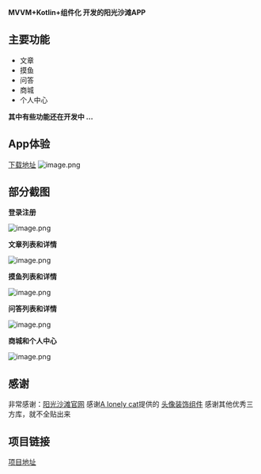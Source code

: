 
**MVVM+Kotlin+组件化 开发的阳光沙滩APP**
## 主要功能
- 文章
- 摸鱼
- 问答
- 商城
- 个人中心
 
**其中有些功能还在开发中 ...**

## App体验
[下载地址](https://www.pgyer.com/yLNd)
![image.png](https://github.com/gs-wenbing/sunofbeach/blob/master/screenshot/yLNd.png)

## 部分截图

**登录注册**

![image.png](https://github.com/gs-wenbing/sunofbeach/blob/master/screenshot/1.png)

**文章列表和详情**

![image.png](https://github.com/gs-wenbing/sunofbeach/blob/master/screenshot/2.png)

**摸鱼列表和详情**

![image.png](https://github.com/gs-wenbing/sunofbeach/blob/master/screenshot/3.png)

**问答列表和详情**

![image.png](https://github.com/gs-wenbing/sunofbeach/blob/master/screenshot/4.png)

**商城和个人中心**

![image.png](https://github.com/gs-wenbing/sunofbeach/blob/master/screenshot/5.png)





## 感谢
非常感谢：[阳光沙滩官网](https://www.sunofbeach.net/)
感谢[A lonely cat](https://www.sunofbeach.net/u/1204736502274318336)提供的 [头像装饰组件](https://www.sunofbeach.net/a/1510085424304943106)
感谢其他优秀三方库，就不全贴出来

## 项目链接
[项目地址](https://github.com/gs-wenbing/sunofbeach)
